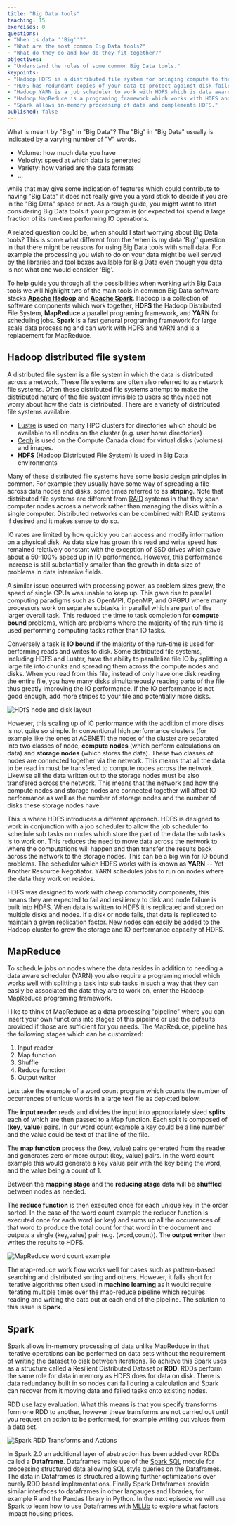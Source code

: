 ```yaml
---
title: "Big Data tools"
teaching: 15
exercises: 0
questions:
- "When is data ''Big''?"
- "What are the most common Big Data tools?"
- "What do they do and how do they fit together?"
objectives:
- "Understand the roles of some common Big Data tools."
keypoints:
- "Hadoop HDFS is a distributed file system for bringing compute to the data."
- "HDFS has redundant copies of your data to protect against disk failures."
- "Hadoop YARN is a job scheduler to work with HDFS which is data aware."
- "Hadoop MapReduce is a programing framework which works with HDFS and YARN."
- "Spark allows in-memory processing of data and complements HDFS."
published: false
---
```


What is meant by "Big" in "Big Data"? The "Big" in "Big Data" usually is indicated by a varying number of "V" words.

* Volume: how much data you have
* Velocity: speed at which data is generated
* Variety: how varied are the data formats
* ...

while that may give some indication of features which could contribute to having "Big Data" it does not really give you a yard stick to decide if you are in the "Big Data" space or not. As a rough guide, you might want to start considering Big Data tools if your program is (or expected to) spend a large fraction of its run-time performing IO operations.

A related question could be, when should I start worrying about Big Data tools? This is some what different from the 'when is my data 'Big'' question in that there might be reasons for using Big Data tools with small data. For example the processing you wish to do on your data might be well served by the libraries and tool boxes available for Big Data even though you data is not what one would consider 'Big'.

To help guide you through all the possibilities when working with Big Data tools we will highlight two of the main tools in common Big Data software stacks **[Apache Hadoop](http://hadoop.apache.org/)** and **[Apache Spark](https://spark.apache.org/)**. Hadoop is a collection of software components which work together, **HDFS** the Hadoop Distributed File System, **MapReduce** a parallel programing framework, and **YARN** for scheduling jobs. **Spark** is a fast general programing framework for large scale data processing and can work with HDFS and YARN and is a replacement for MapReduce.

## Hadoop distributed file system

A distributed file system is a file system in which the data is distributed across a network. These file systems are often also referred to as network file systems. Often these distributed file systems attempt to make the distributed nature of the file system invisible to users so they need not worry about how the data is distributed. There are a variety of distributed file systems available.
* [Lustre](https://en.wikipedia.org/wiki/Lustre_(file_system)) is used on many HPC clusters for directories which should be available to all nodes on the cluster (e.g. user home directories)
* [Ceph](https://en.wikipedia.org/wiki/Ceph_(software)) is used on the Compute Canada cloud for virtual disks (volumes) and images.
* **[HDFS](https://en.wikipedia.org/wiki/Apache_Hadoop#Hadoop_distributed_file_system)**  (Hadoop Distributed File System) is used in Big Data environments

Many of these distributed file systems have some basic design principles in common. For example they usually have some way of spreading a file across data nodes and disks, some times referred to as **striping**. Note that distributed file systems are different from [RAID](https://en.wikipedia.org/wiki/RAID) systems in that they span computer nodes across a network rather than managing the disks within a single computer. Distributed networks can be combined with RAID systems if desired and it makes sense to do so.

IO rates are limited by how quickly you can access and modify information on a physical disk. As data size has grown this read and write speed has remained relatively constant with the exception of SSD drives which gave about a 50-100% speed up in IO performance. However, this performance increase is still substantially smaller than the growth in data size of problems in data intensive fields.

A similar issue occurred with processing power, as problem sizes grew, the speed of single CPUs was unable to keep up. This gave rise to parallel computing paradigms such as OpenMPI, OpenMP, and GPGPU where many processors work on separate subtasks in parallel which are part of the larger overall task. This reduced the time to task completion for **compute bound** problems, which are problems where the majority of the run-time is used performing computing tasks rather than IO tasks.

Conversely a task is **IO bound** if the majority of the run-time is used for performing reads and writes to disk. Some distributed file systems, including HDFS and Luster, have the ability to parallelize file IO by splitting a large file into chunks and spreading them across the compute nodes and disks. When you read from this file, instead of only have one disk reading the entire file, you have many disks simultaneously reading parts of the file thus greatly improving the IO performance. If the IO performance is not good enough, add more stripes to your file and potentially more disks.

![HDfS node and disk layout](../fig/big_data_tools/HDFS-node-disk-layout.png)

However, this scaling up of IO performance with the addition of more disks is not quite so simple. In conventional high performance clusters (for example like the ones at ACENET) the nodes of the cluster are separated into two classes of node, **compute nodes** (which perform calculations on data) and **storage nodes** (which stores the data). These two classes of nodes are connected together via the network. This means that all the data to be read in must be transfered to compute nodes across the network. Likewise all the data written out to the storage nodes must be also transfered across the network. This means that the network and how the compute nodes and storage nodes are connected together will affect IO performance as well as the number of storage nodes and the number of disks these storage nodes have. 

This is where HDFS introduces a different approach. HDFS is designed to work in conjunction with a job scheduler to allow the job scheduler to schedule sub tasks on nodes which store the part of the data the sub tasks is to work on. This reduces the need to move data across the network to where the computations will happen and then transfer the results back across the network to the storage nodes. This can be a big win for IO bound problems. The scheduler which HDFS works with is known as **YARN** -- Yet Another Resource Negotiator. YARN schedules jobs to run on nodes where the data they work on resides.

HDFS was designed to work with cheep commodity components, this means they are expected to fail and resiliency to disk and node failure is built into HDFS. When data is written to HDFS it is replicated and stored on multiple disks and nodes. If a disk or node fails, that data is replicated to maintain a given replication factor. New nodes can easily be added to the Hadoop cluster to grow the storage and IO performance capacity of HDFS.

## MapReduce

To schedule jobs on nodes where the data resides in addition to needing a data aware scheduler (YARN) you also require a programing model which works well with splitting a task into sub tasks in such a way that they can easily be associated the data they are to work on, enter the Hadoop MapReduce programing framework.

I like to think of MapReduce as a data processing "pipeline" where you can insert your own functions into stages of this pipeline or use the defaults provided if those are sufficient for you needs. The MapReduce, pipeline has the following stages which can be customized:
1. Input reader
2. Map function
3. Shuffle
5. Reduce function
6. Output writer

Lets take the example of a word count program which counts the number of occurrences of unique words in a large text file as depicted below.

The **input reader** reads and divides the input into appropriately sized **splits** each of which are then passed to a Map function. Each split is composed of (**key**, **value**) pairs. In our word count example a key could be a line number and the value could be text of that line of the file. 

The **map function** process the (key, value) pairs generated from the reader and generates zero or more output (key, value) pairs. In the word count example this would generate a key value pair with the key being the word, and the value being a count of 1.

Between the **mapping stage** and the **reducing stage** data will be **shuffled** between nodes as needed.

The **reduce function** is then executed once for each unique key in the order sorted. In the case of the word count example the reducer function is executed once for each word (or key) and sums up all the occurrences of that word to produce the total count for that word in the document and outputs a single (key,value) pair (e.g. (word,count)). The **output writer** then writes the results to HDFS.

![MapReduce word count example](../fig/big_data_tools/MapReduceWordCount_TP.png)

The map-reduce work flow works well for cases such as pattern-based searching and distributed sorting and others. However, it falls short for iterative algorithms often used in **machine learning** as it would require iterating multiple times over the map-reduce pipeline which requires reading and writing the data out at each end of the pipeline. The solution to this issue is **Spark**.

## Spark

Spark allows in-memory processing of data unlike MapReduce in that iterative operations can be performed on data sets without the requirement of writing the dataset to disk between iterations. To achieve this Spark uses as a structure called a Resilient Distributed Dataset or **RDD**. RDDs perform the same role for data in memory as HDFS does for data on disk. There is data redundancy built in so nodes can fail during a calculation and Spark can recover from it moving data and failed tasks onto existing nodes.

RDD use lazy evaluation. What this means is that you specify transforms form one RDD to another, however these transforms are not carried out until you request an action to be performed, for example writing out values from a data set.

![Spark RDD Transforms and Actions](../fig/big_data_tools/Spark-RDD-Transforms-and-actions.png)

In Spark 2.0 an additional layer of abstraction has been added over RDDs called a **Dataframe**. Dataframes make use of the [Spark SQL](http://spark.apache.org/sql/) module for processing structured data allowing SQL style queries on the Dataframes. The data in Dataframes is structured allowing further optimizations over purely RDD based implementations. Finally Spark Dataframes provide similar interfaces to dataframes in other langauges and libraries, for example  R and the Pandas library in Python. In the next episode we will use Spark to learn how to use Dataframes with [MLLib](https://spark.apache.org/mllib/) to explore what factors impact housing prices.

